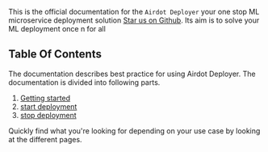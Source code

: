 This is the official documentation for the
`Airdot Deployer` your one stop ML microservice deployment solution
[Star us on Github](
    https://github.com/airdot-io/airdot-deployer).
Its aim is to solve your ML deployment once n for all

## Table Of Contents

The documentation describes best practice for using Airdot Deployer.
The documentation is divided into following parts.

1. [Getting started](getting_started.md)
2. [start deployment](start_deployment.md)
3. [stop deployment](stop_deployment.md)

Quickly find what you're looking for depending on
your use case by looking at the different pages.
